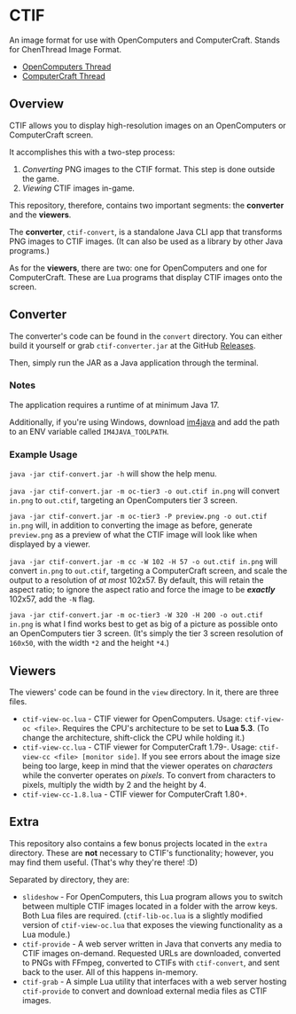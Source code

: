 # CTIF

An image format for use with OpenComputers and ComputerCraft. Stands for ChenThread Image Format.

* [OpenComputers Thread](https://oc.cil.li/topic/864-chenthread-image-format-high-quality-images-on-opencomputers/)
* [ComputerCraft Thread](http://www.computercraft.info/forums2/index.php?/topic/26186-chenthread-image-format-quality-images-on-18-computercraft)

## Overview

CTIF allows you to display high-resolution images on an OpenComputers or ComputerCraft screen.

It accomplishes this with a two-step process:

1. *Converting* PNG images to the CTIF format. This step is done outside the game.
2. *Viewing* CTIF images in-game.

This repository, therefore, contains two important segments: the **converter** and the **viewers**.

The **converter**, `ctif-convert`, is a standalone Java CLI app that transforms PNG images to CTIF images. (It can
also be used as a library by other Java programs.)

As for the **viewers**, there are two: one for OpenComputers and one for ComputerCraft. These are Lua programs that
display CTIF images onto the screen.

## Converter

The converter's code can be found in the `convert` directory. You can either build
it yourself or grab `ctif-converter.jar` at the GitHub [Releases](https://github.com/TehBrian/CTIF/releases/latest).

Then, simply run the JAR as a Java application through the terminal.

### Notes

The application requires a runtime of at minimum Java 17.

Additionally, if you're using Windows, download [im4java](https://im4java.sourceforge.net/) and add the path to an ENV
variable called `IM4JAVA_TOOLPATH`.

### Example Usage

`java -jar ctif-convert.jar -h` will show the help menu.

`java -jar ctif-convert.jar -m oc-tier3 -o out.ctif in.png` will convert `in.png` to `out.ctif`, targeting an
OpenComputers tier 3 screen.

`java -jar ctif-convert.jar -m oc-tier3 -P preview.png -o out.ctif in.png` will, in addition to converting the image as
before, generate `preview.png` as a preview of what the CTIF image will look like when displayed by a viewer.

`java -jar ctif-convert.jar -m cc -W 102 -H 57 -o out.ctif in.png` will convert `in.png` to `out.ctif`, targeting a
ComputerCraft screen, and scale the output to a resolution of *at most* 102x57. By default, this will retain the aspect
ratio; to ignore the aspect ratio and force the image to be ***exactly*** 102x57, add the `-N` flag.

`java -jar ctif-convert.jar -m oc-tier3 -W 320 -H 200 -o out.ctif in.png` is what I find works best to get as big of
a picture as possible onto an OpenComputers tier 3 screen. (It's simply the tier 3 screen resolution of `160x50`, with
the width `*2` and the height `*4`.)

## Viewers

The viewers' code can be found in the `view` directory. In it, there are three files.

- `ctif-view-oc.lua` - CTIF viewer for OpenComputers. Usage: `ctif-view-oc <file>`. Requires the CPU's architecture to
  be set to **Lua 5.3**. (To change the architecture, shift-click the CPU while holding it.)
- `ctif-view-cc.lua` - CTIF viewer for ComputerCraft 1.79-. Usage: `ctif-view-cc <file> [monitor side]`. If you see
  errors about the image size being too large, keep in mind that the viewer operates on *characters* while the converter
  operates on *pixels*. To convert from characters to pixels, multiply the width by 2 and the height by 4.
- `ctif-view-cc-1.8.lua` - CTIF viewer for ComputerCraft 1.80+.

## Extra

This repository also contains a few bonus projects located in the `extra` directory.
These are **not** necessary to CTIF's functionality; however, you may find them useful. (That's why they're there! :D)

Separated by directory, they are:

- `slideshow` - For OpenComputers, this Lua program allows you to switch between multiple CTIF images located in
  a folder with the arrow keys. Both Lua files are required. (`ctif-lib-oc.lua` is a slightly modified version of
  `ctif-view-oc.lua` that exposes the viewing functionality as a Lua module.)
- `ctif-provide` - A web server written in Java that converts any media to CTIF images on-demand. Requested URLs are
  downloaded, converted to PNGs with FFmpeg, converted to CTIFs with `ctif-convert`, and sent back to the user. All of
  this happens in-memory.
- `ctif-grab` - A simple Lua utility that interfaces with a web server hosting `ctif-provide` to convert and download
  external media files as CTIF images.
